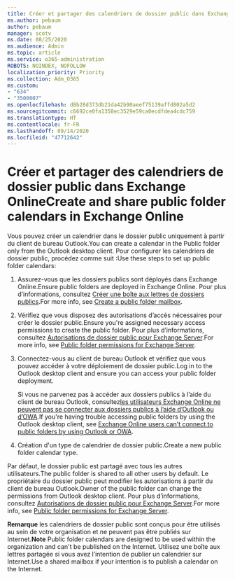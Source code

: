 ```yaml
---
title: Créer et partager des calendriers de dossier public dans Exchange Online
ms.author: pebaum
author: pebaum
manager: scotv
ms.date: 08/25/2020
ms.audience: Admin
ms.topic: article
ms.service: o365-administration
ROBOTS: NOINDEX, NOFOLLOW
localization_priority: Priority
ms.collection: Adm_O365
ms.custom:
- "634"
- "3500007"
ms.openlocfilehash: d8b28d373db21da42b90aeef75139affd802a5d2
ms.sourcegitcommit: c6692ce0fa1358ec3529e59ca0ecdfdea4cdc759
ms.translationtype: HT
ms.contentlocale: fr-FR
ms.lasthandoff: 09/14/2020
ms.locfileid: "47712642"
---
```

# <a name="create-and-share-public-folder-calendars-in-exchange-online"></a><span data-ttu-id="b2b56-102">Créer et partager des calendriers de dossier public dans Exchange Online</span><span class="sxs-lookup"><span data-stu-id="b2b56-102">Create and share public folder calendars in Exchange Online</span></span>

<span data-ttu-id="b2b56-103">Vous pouvez créer un calendrier dans le dossier public uniquement à partir du client de bureau Outlook.</span><span class="sxs-lookup"><span data-stu-id="b2b56-103">You can create a calendar in the Public folder only from the Outlook desktop client.</span></span> <span data-ttu-id="b2b56-104">Pour configurer les calendriers de dossier public, procédez comme suit :</span><span class="sxs-lookup"><span data-stu-id="b2b56-104">Use these steps to set up public folder calendars:</span></span>

1. <span data-ttu-id="b2b56-105">Assurez-vous que les dossiers publics sont déployés dans Exchange Online.</span><span class="sxs-lookup"><span data-stu-id="b2b56-105">Ensure public folders are deployed in Exchange Online.</span></span> <span data-ttu-id="b2b56-106">Pour plus d’informations, consultez [Créer une boîte aux lettres de dossiers publics](https://docs.microsoft.com/exchange/collaboration-exo/public-folders/create-public-folder-mailbox).</span><span class="sxs-lookup"><span data-stu-id="b2b56-106">For more info, see [Create a public folder mailbox](https://docs.microsoft.com/exchange/collaboration-exo/public-folders/create-public-folder-mailbox).</span></span> 

2. <span data-ttu-id="b2b56-107">Vérifiez que vous disposez des autorisations d’accès nécessaires pour créer le dossier public.</span><span class="sxs-lookup"><span data-stu-id="b2b56-107">Ensure you're assigned necessary access permissions to create the public folder.</span></span> <span data-ttu-id="b2b56-108">Pour plus d’informations, consultez [Autorisations de dossier public pour Exchange Server](https://support.microsoft.com/help/2573274/public-folder-permissions-for-exchange-server).</span><span class="sxs-lookup"><span data-stu-id="b2b56-108">For more info, see [Public folder permissions for Exchange Server](https://support.microsoft.com/help/2573274/public-folder-permissions-for-exchange-server).</span></span> 
  
3. <span data-ttu-id="b2b56-109">Connectez-vous au client de bureau Outlook et vérifiez que vous pouvez accéder à votre déploiement de dossier public.</span><span class="sxs-lookup"><span data-stu-id="b2b56-109">Log in to the Outlook desktop client and ensure you can access your public folder deployment.</span></span>

    <span data-ttu-id="b2b56-110">Si vous ne parvenez pas à accéder aux dossiers publics à l’aide du client de bureau Outlook, consultez[les utilisateurs Exchange Online ne peuvent pas se connecter aux dossiers publics à l’aide d’Outlook ou d’OWA](https://aka.ms/pfcte).</span><span class="sxs-lookup"><span data-stu-id="b2b56-110">If you're having trouble accessing public folders by using the Outlook desktop client, see [Exchange Online users can't connect to public folders by using Outlook or OWA](https://aka.ms/pfcte).</span></span>

4. <span data-ttu-id="b2b56-111">Création d'un type de calendrier de dossier public.</span><span class="sxs-lookup"><span data-stu-id="b2b56-111">Create a new public folder calendar type.</span></span>

<span data-ttu-id="b2b56-112">Par défaut, le dossier public est partagé avec tous les autres utilisateurs.</span><span class="sxs-lookup"><span data-stu-id="b2b56-112">The public folder is shared to all other users by default.</span></span> <span data-ttu-id="b2b56-113">Le propriétaire du dossier public peut modifier les autorisations à partir du client de bureau Outlook.</span><span class="sxs-lookup"><span data-stu-id="b2b56-113">Owner of the public folder can change the permissions from Outlook desktop client.</span></span> <span data-ttu-id="b2b56-114">Pour plus d’informations, consultez [Autorisations de dossier public pour Exchange Server](https://support.microsoft.com/help/2573274/public-folder-permissions-for-exchange-server).</span><span class="sxs-lookup"><span data-stu-id="b2b56-114">For more info, see [Public folder permissions for Exchange Server](https://support.microsoft.com/help/2573274/public-folder-permissions-for-exchange-server).</span></span>

<span data-ttu-id="b2b56-115">**Remarque** les calendriers de dossier public sont conçus pour être utilisés au sein de votre organisation et ne peuvent pas être publiés sur Internet.</span><span class="sxs-lookup"><span data-stu-id="b2b56-115">**Note** Public folder calendars are designed to be used within the organization and can't be published on the Internet.</span></span> <span data-ttu-id="b2b56-116">Utilisez une boîte aux lettres partagée si vous avez l’intention de publier un calendrier sur Internet.</span><span class="sxs-lookup"><span data-stu-id="b2b56-116">Use a shared mailbox if your intention is to publish a calendar on the  Internet.</span></span>